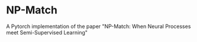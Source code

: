# NP-Match
A Pytorch implementation of the paper "NP-Match: When Neural Processes meet Semi-Supervised Learning"
